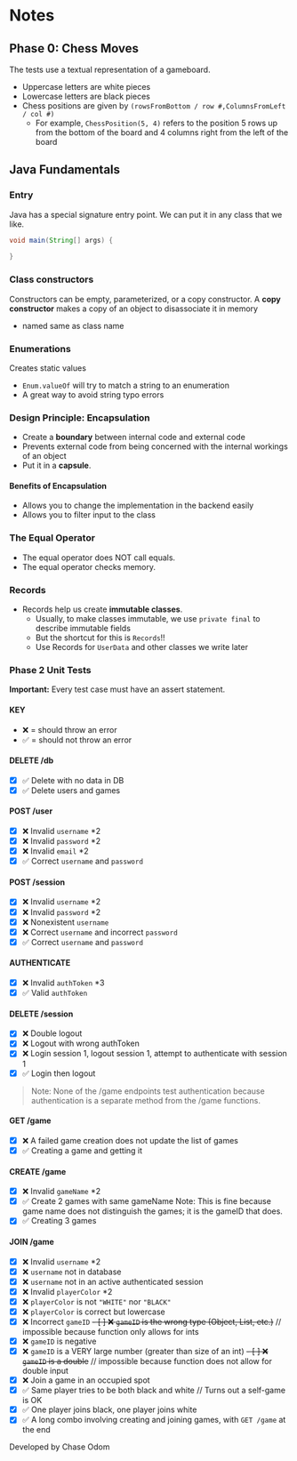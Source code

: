 # Notes

## Phase 0: Chess Moves

The tests use a textual representation of a gameboard.

- Uppercase letters are white pieces
- Lowercase letters are black pieces
- Chess positions are given by `(rowsFromBottom / row #,ColumnsFromLeft / col #)`
  - For example, `ChessPosition(5, 4)` refers to the position 5 rows up from the bottom of the board and 4 columns right from the left of the board

## Java Fundamentals

### Entry

Java has a special signature entry point. We can put it in any class that we like.
```java
void main(String[] args) {
    
}
```

### Class constructors

Constructors can be empty, parameterized, or a copy constructor. A **copy constructor** makes a copy of an object to disassociate it in memory

- named same as class name

### Enumerations

Creates static values
- `Enum.valueOf` will try to match a string to an enumeration
- A great way to avoid string typo errors

### Design Principle: Encapsulation

- Create a **boundary** between internal code and external code
- Prevents external code from being concerned with the internal workings of an object
- Put it in a **capsule**.

#### Benefits of Encapsulation

- Allows you to change the implementation in the backend easily
- Allows you to filter input to the class

### The Equal Operator

- The equal operator does NOT call equals.
- The equal operator checks memory.

### Records

- Records help us create **immutable classes**.
  - Usually, to make classes immutable, we use `private final` to describe immutable fields
  - But the shortcut for this is `Records`!!
  - Use Records for `UserData` and other classes we write later

### Phase 2 Unit Tests

**Important:** Every test case must have an assert statement.

#### KEY
- ❌ = should throw an error
- ✅ = should not throw an error

#### DELETE /db

- [x] ✅ Delete with no data in DB
- [x] ✅ Delete users and games

#### POST /user

- [x] ❌ Invalid `username` *2
- [x] ❌ Invalid `password` *2
- [x] ❌ Invalid `email` *2
- [x] ✅ Correct `username` and `password`

#### POST /session

- [x] ❌ Invalid `username` *2
- [x] ❌ Invalid `password` *2
- [x] ❌ Nonexistent `username`
- [x] ❌ Correct `username` and incorrect `password`
- [x] ✅ Correct `username` and `password`

#### AUTHENTICATE

- [x] ❌ Invalid `authToken` *3
- [x] ✅ Valid `authToken`

#### DELETE /session

- [x] ❌ Double logout
- [x] ❌ Logout with wrong authToken
- [x] ❌ Login session 1, logout session 1, attempt to authenticate with session 1
- [x] ✅ Login then logout

> Note: None of the /game endpoints test authentication because authentication is a separate method from the /game functions.

#### GET /game

- [x] ❌ A failed game creation does not update the list of games
- [x] ✅ Creating a game and getting it

#### CREATE /game

- [x] ❌ Invalid `gameName` *2
- [x] ✅ Create 2 games with same gameName Note: This is fine because game name does not distinguish the games; it is the gameID that does.
- [x] ✅ Creating 3 games

#### JOIN /game

- [x] ❌ Invalid `username` *2
- [x] ❌  `username` not in database
- [x] ❌  `username` not in an active authenticated session
- [x] ❌ Invalid `playerColor` *2
- [x] ❌ `playerColor` is not `"WHITE"` nor `"BLACK"`
- [x] ❌ `playerColor` is correct but lowercase
- [x] ❌ Incorrect `gameID`
~~- [ ] ❌ `gameID` is the wrong type (Object, List, etc.)~~ // impossible because function only allows for ints
- [x] ❌ `gameID` is negative
- [x] ❌ `gameID` is a VERY large number (greater than size of an int)
~~- [ ] ❌ `gameID` is a double~~ // impossible because function does not allow for double input
- [x] ❌ Join a game in an occupied spot
- [x] ✅ Same player tries to be both black and white // Turns out a self-game is OK
- [x] ✅ One player joins black, one player joins white
- [x] ✅ A long combo involving creating and joining games, with `GET /game` at the end

Developed by Chase Odom
